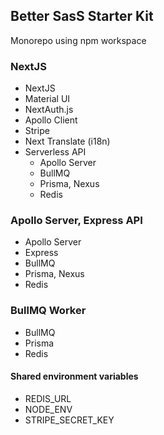 ## Better SasS Starter Kit

Monorepo using npm workspace

### NextJS
- NextJS
- Material UI
- NextAuth.js
- Apollo Client
- Stripe
- Next Translate (i18n)
- Serverless API
  - Apollo Server
  - BullMQ
  - Prisma, Nexus
  - Redis

### Apollo Server, Express API
- Apollo Server
- Express
- BullMQ
- Prisma, Nexus
- Redis

### BullMQ Worker
- BullMQ
- Prisma
- Redis



#### Shared environment variables
- REDIS_URL
- NODE_ENV
- STRIPE_SECRET_KEY